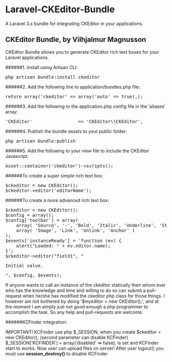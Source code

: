 Laravel-CKEditor-Bundle
=======================

A Laravel 3.x bundle for integrating CKEditor in your applications.

## CKEditor Bundle, by Vilhjalmur Magnusson
CKEditor Bundle allows you to generate CKEditor rich text boxes for your Laravel applications.

######1. Install using Artisan CLI:

<pre>php artisan bundle:install ckeditor</pre>

######2. Add the following line to application/bundles.php file:

<pre>return array('ckeditor' => array('auto' => true),);</pre>

######3. Add the following to the application.php config file in the 'aliases' array:

<pre>'CKEditor'                 => 'CKEditor\\CKEditor',</pre>

######4. Publish the bundle assets to your public folder:

<pre>php artisan bundle:publish</pre>

######5. Add the following to your view file to include the CKEditor Javascript:

<pre>Asset::container('ckeditor')->scripts();</pre>

######To create a super simple rich text box:

<pre>
$ckeditor = new CKEditor();
$ckeditor->editor('editorName');
</pre>

######To create a more advanced rich text box:

<pre>
$ckeditor = new CKEditor();
$config = array();
$config['toolbar'] = array(
    array( 'Source', '-', 'Bold', 'Italic', 'Underline', 'Strike' ),
    array( 'Image', 'Link', 'Unlink', 'Anchor' )
);
$events['instanceReady'] = 'function (ev) {
    alert("Loaded: " + ev.editor.name);
}';
$ckeditor->editor("field1", "<p>Initial value.</p>", $config, $events);
</pre>

If anyone wants to call an instance of the ckeditor statically then whom ever who has the knowledge and time and willing to do so can submit a pull-request when he/she has modified the ckeditor php class for those things. I however am not bothered by doing '$myeditor = new CKEditor();', and at the moment I am simply just not good enough a php programmer to accomplish the task. So any help and pull-requests are welcome.

######KCFinder integration:

IMPORTANT!
KCFinder use php $_SESSION, when you create $ckeditor = new CKEditor(); (second parameter can disable KCFinder)
$_SESSION['KCFINDER'] = array('disabled' => false); is set and KCFinder start to works.
Now user can upload files on server!
After user logout() you must use <b>session_destroy()</b> to disable KCFinder